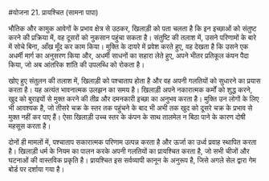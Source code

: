 #योजना 21. प्रायश्चित (सामना पापा)

भौतिक और कामुक आवेगों के प्रभाव क्षेत्र से उठकर, खिलाड़ी को पता चलता है कि इन इच्छाओं को संतुष्ट करने की प्रक्रिया में, वह दूसरों को नुकसान पहुंचा सकता है। संतुष्टि की तलाश में, उसने परिणामों के बारे में सोचे बिना, आँख मूँद कर काम किया। मुक्ति के दायरे में प्रवेश करते हुए, वह देखता है कि उसने एक अधर्मी मार्ग का अनुसरण किया और, अधर्मी साधनों का सहारा लेते हुए, अपने भीतर प्रतिकूल कंपन पैदा किया, जो अब आंतरिक शांति की उपलब्धि को रोकता है।

खोए हुए संतुलन की तलाश में, खिलाड़ी को पश्चाताप होता है और वह अपनी गलतियों को सुधारने का प्रयास करता है। यह अत्यंत भावनात्मक उलझन का समय है। खिलाड़ी अपने नकारात्मक कर्मों को शुद्ध करने, खुद को बुराइयों से मुक्त करने की तीव्र और दमनकारी इच्छा का अनुभव करता है। मुक्ति उन लोगों के लिए भी आवश्यक है, जो तीसरे चक्र के स्तर तक पहुंचने के बाद भी अभी तक खुद को दूसरे चक्र के प्रभाव से मुक्त नहीं कर पाए हैं। ऐसा खिलाड़ी उच्च स्तर के कंपन के साथ तालमेल न बिठा पाने के कारण दोषी महसूस करता है।

दोनों ही मामलों में, पश्चाताप सकारात्मक परिणाम उत्पन्न करता है और ऊर्जा का उर्ध्व प्रवाह स्थापित करता है। खिलाड़ी धर्म के नियम का पालन करके अपनी गलतियों का प्रायश्चित करता है, जो सभी चीजों और घटनाओं की वास्तविक प्रकृति है। प्रायश्चित इस सर्वव्यापी कानून के अनुरूप है, जिसे अगले सेल द्वारा गेम बोर्ड पर दर्शाया गया है।
